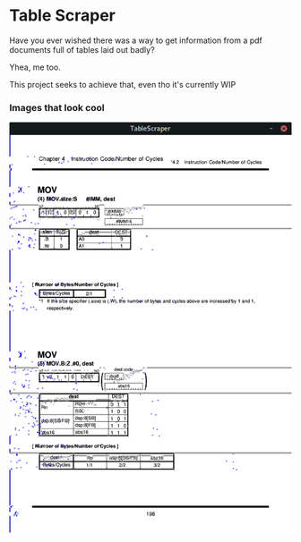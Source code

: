 # Table Scraper

Have you ever wished there was a way to get information from a pdf documents full of tables laid out badly?

Yhea, me too.

This project seeks to achieve that, even tho it's currently WIP

### Images that look cool

![](.images/table_scraper.png)